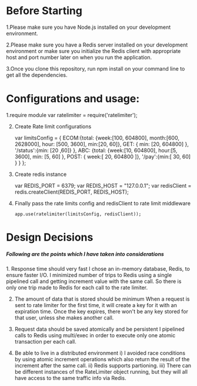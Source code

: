 <h1>Before Starting</h1>

1.Please make sure you have Node.js installed on your development environment.

2.Please make sure you have a Redis server installed on your development environment or make sure you initialize the Redis client with appropriate host and port number later on when you run the application.

3.Once you clone this repository, run npm install on your command line to get all the dependencies.


<h1>Configurations and usage: </h1>

1.require module
	 var ratelimiter =  require('ratelimiter');

2. Create Rate limit configurations

	var limitsConfig = {
	    ECOM:{total: {week:[100, 604800], month:[600, 2628000], hour: [500, 3600], min:[20, 60]}, GET: { min: [20, 604800] }, '/status':{min: [20 ,60]} },
	    ABC: {total: {week:[10, 604800], hour:[5, 3600], min: [5, 60] }, POST: { week:[ 20, 604800 ]}, '/pay':{min:[ 30, 60] } }
	};

3. Create redis instance 

	var REDIS_PORT = 6379;
	var REDIS_HOST = "127.0.0.1";
	var redisClient = redis.createClient(REDIS_PORT, REDIS_HOST);

4. Finally pass the rate limits config and redisClient to rate limit middleware

       app.use(ratelimiter(limitsConfig, redisClient));



<h1> Design Decisions </h1> 

<h5>Following are the points which I have taken into considerations</h5>
1. Response time should very fast
  I chose an in-memory database, Redis, to ensure faster I/O.
  I minimized number of trips to Redis using a single pipelined call and getting increment value with the same call. So there is only one   trip made to Redis for each call to the rate limiter.

2. The amount of data that is stored should be minimum
  When a request is sent to rate limiter for the first time, it will create a key for it with an expiration time. Once the key expires,     there won't be any key stored for that user, unless she makes another call.

3. Request data should be saved atomically and be persistent
   I pipelined calls to Redis using multi/exec in order to execute only one atomic transaction per each call.

4. Be able to live in a distributed environment
     i)  I avoided race conditions by using atomic increment operations which also return the result of the increment after the same call.
    ii)  Redis supports partioning.
    iii) There can be different instances of the RateLimiter object running, but they will all have access to the same traffic info via Redis. 
